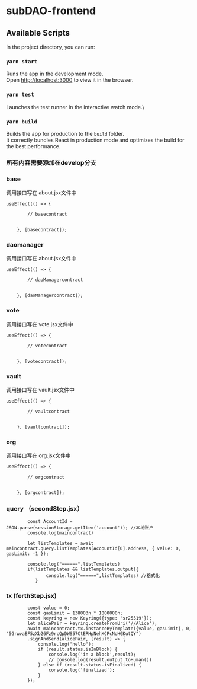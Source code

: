 # subDAO-frontend


## Available Scripts

In the project directory, you can run:

### `yarn start`

Runs the app in the development mode.\
Open [http://localhost:3000](http://localhost:3000) to view it in the browser.


### `yarn test`

Launches the test runner in the interactive watch mode.\

### `yarn build`

Builds the app for production to the `build` folder.\
It correctly bundles React in production mode and optimizes the build for the best performance.

### 所有内容需要添加在develop分支
### base
调用接口写在 about.jsx文件中

```
useEffect(() => {

        // basecontract


    }, [basecontract]);

```

### daomanager
调用接口写在 about.jsx文件中

```
useEffect(() => {

        // daoManagercontract


    }, [daoManagercontract]);

```


### vote
调用接口写在 vote.jsx文件中

```
useEffect(() => {

        // votecontract


    }, [votecontract]);

```



### vault
调用接口写在 vault.jsx文件中
```
useEffect(() => {

        // vaultcontract


    }, [vaultcontract]);

```

### org
调用接口写在 org.jsx文件中
```
useEffect(() => {

        // orgcontract


    }, [orgcontract]);

```

### query （secondStep.jsx）

```
        const AccountId = JSON.parse(sessionStorage.getItem('account')); //本地账户
        console.log(maincontract)

        let listTemplates = await maincontract.query.listTemplates(AccountId[0].address, { value: 0, gasLimit: -1 });

        console.log("======",listTemplates)
        if(listTemplates && listTemplates.output){
               console.log("======",listTemplates) //格式化
           }
```

### tx (forthStep.jsx)

```
        const value = 0;
        const gasLimit = 138003n * 1000000n;
        const keyring = new Keyring({type: 'sr25519'});
        let alicePair = keyring.createFromUri('//Alice');
        await maincontract.tx.instanceByTemplate({value, gasLimit}, 0, "5GrwvaEF5zXb26Fz9rcQpDWS57CtERHpNehXCPcNoHGKutQY")
        .signAndSend(alicePair, (result) => {
            console.log("hello");
            if (result.status.isInBlock) {
                console.log('in a block',result);
                // console.log(result.output.toHuman())
            } else if (result.status.isFinalized) {
                console.log('finalized');
            }
        });
```
